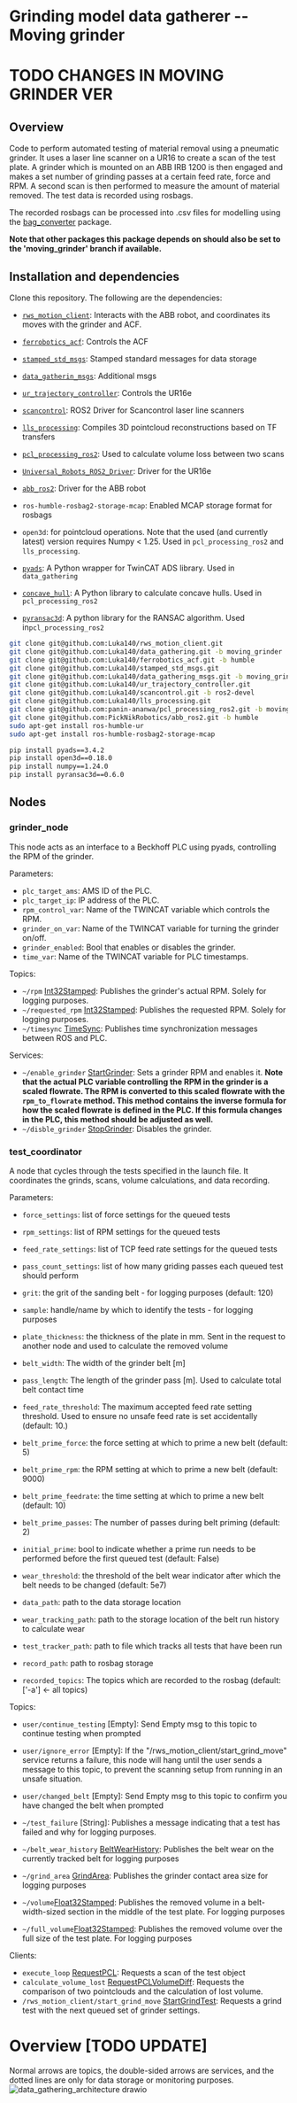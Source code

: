 # Grinding model data gatherer -- Moving grinder
# TODO CHANGES IN MOVING GRINDER VER
## Overview
Code to perform automated testing of material removal using a pneumatic grinder. 
It uses a laser line scanner on a UR16 to create a scan of the test plate. A grinder which is mounted on an ABB IRB 1200 is then engaged and makes a set number of grinding passes at a certain feed rate, force and RPM. 
A second scan is then performed to measure the amount of material removed. The test data is recorded using rosbags.

The recorded rosbags can be processed into .csv files for modelling using the [bag_converter](https://github.com/Luka140/bag_converter) package. 

**Note that other packages this package depends on should also be set to the 'moving_grinder' branch if available.**

## Installation and dependencies
Clone this repository. 
The following are the dependencies: 
- [`rws_motion_client`](https://github.com/Luka140/rws_motion_client): Interacts with the ABB robot, and coordinates its moves with the grinder and ACF.
- [`ferrobotics_acf`](https://github.com/Luka140/ferrobotics_acf/tree/humble): Controls the ACF
- [`stamped_std_msgs`](https://github.com/Luka140/stamped_std_msgs/tree/main): Stamped standard messages for data storage
- [`data_gatherin_msgs`](https://github.com/Luka140/data_gathering_msgs/tree/moving_grinder): Additional msgs
- [`ur_trajectory_controller`](https://github.com/Luka140/ur_trajectory_controller): Controls the UR16e
- [`scancontrol`](https://github.com/Luka140/scancontrol/tree/ros2-devel): ROS2 Driver for Scancontrol laser line scanners
- [`lls_processing`](https://github.com/Luka140/lls_processing): Compiles 3D pointcloud reconstructions based on TF transfers
- [`pcl_processing_ros2`](https://github.com/panin-anan/pcl_processing_ros2/tree/moving_grinder): Used to calculate volume loss between two scans
- [`Universal_Robots_ROS2_Driver`](https://github.com/UniversalRobots/Universal_Robots_ROS2_Driver/tree/humble): Driver for the UR16e
- [`abb_ros2`](https://github.com/PickNikRobotics/abb_ros2/tree/humble): Driver for the ABB robot
 
- `ros-humble-rosbag2-storage-mcap`: Enabled MCAP storage format for rosbags
- `open3d`: for pointcloud operations. Note that the used (and currently latest) version requires Numpy < 1.25. Used in `pcl_processing_ros2` and `lls_processing`.
- [`pyads`](https://github.com/stlehmann/pyads): A Python wrapper for TwinCAT ADS library. Used in `data_gathering`
- [`concave_hull`](https://github.com/panin-anan/concave_hull): A Python library to calculate concave hulls. Used in `pcl_processing_ros2`
- [`pyransac3d`](https://github.com/leomariga/pyRANSAC-3D): A python library for the RANSAC algorithm. Used in`pcl_processing_ros2`

```bash
git clone git@github.com:Luka140/rws_motion_client.git
git clone git@github.com:Luka140/data_gathering.git -b moving_grinder
git clone git@github.com:Luka140/ferrobotics_acf.git -b humble
git clone git@github.com:Luka140/stamped_std_msgs.git
git clone git@github.com:Luka140/data_gathering_msgs.git -b moving_grinder
git clone git@github.com:Luka140/ur_trajectory_controller.git
git clone git@github.com:Luka140/scancontrol.git -b ros2-devel
git clone git@github.com:Luka140/lls_processing.git
git clone git@github.com:panin-ananwa/pcl_processing_ros2.git -b moving_grinder
git clone git@github.com:PickNikRobotics/abb_ros2.git -b humble
sudo apt-get install ros-humble-ur
sudo apt-get install ros-humble-rosbag2-storage-mcap

pip install pyads==3.4.2
pip install open3d==0.18.0
pip install numpy==1.24.0
pip install pyransac3d==0.6.0
```


## Nodes
### grinder_node
This node acts as an interface to a Beckhoff PLC using pyads, controlling the RPM of the grinder. 

Parameters:
- `plc_target_ams`: AMS ID of the PLC.
- `plc_target_ip`: IP address of the PLC.
- `rpm_control_var`: Name of the TWINCAT variable which controls the RPM.
- `grinder_on_var`: Name of the TWINCAT variable for turning the grinder on/off.
- `grinder_enabled`: Bool that enables or disables the grinder.
- `time_var`: Name of the TWINCAT variable for PLC timestamps.

Topics:
- `~/rpm` [Int32Stamped](https://github.com/Luka140/stamped_std_msgs/blob/main/msg/Int32Stamped.msg): Publishes the grinder's actual RPM. Solely for logging purposes.
- `~/requested_rpm` [Int32Stamped](https://github.com/Luka140/stamped_std_msgs/blob/main/msg/Int32Stamped.msg): Publishes the requested RPM. Solely for logging purposes.
- `~/timesync` [TimeSync](https://github.com/Luka140/stamped_std_msgs/blob/main/msg/TimeSync.msg): Publishes time synchronization messages between ROS and PLC.

Services:
- `~/enable_grinder` [StartGrinder](https://github.com/Luka140/data_gathering_msgs/blob/moving_grinder/srv/StartGrinder.srv): Sets a grinder RPM and enables it. **Note that the actual PLC variable controlling the RPM in the grinder is a scaled flowrate. The RPM is converted to this scaled flowrate with the `rpm_to_flowrate` method. This method contains the inverse formula for how the scaled flowrate is defined in the PLC. If this formula changes in the PLC, this method should be adjusted as well.**
- `~/disble_grinder` [StopGrinder](https://github.com/Luka140/data_gathering_msgs/blob/moving_grinder/srv/StopGrinder.srv): Disables the grinder.

### test_coordinator
A node that cycles through the tests specified in the launch file. It coordinates the grinds, scans, volume calculations, and data recording. 

Parameters:
- `force_settings`: list of force settings for the queued tests
- `rpm_settings`: list of RPM settings for the queued tests
- `feed_rate_settings`: list of TCP feed rate settings for the queued tests
- `pass_count_settings`: list of how many griding passes each queued test should perform
- `grit`: the grit of the sanding belt - for logging purposes (default: 120)
- `sample`: handle/name by which to identify the tests - for logging purposes
- `plate_thickness`: the thickness of the plate in mm. Sent in the request to another node and used to calculate the removed volume
- `belt_width`: The width of the grinder belt [m]
- `pass_length`: The length of the grinder pass [m]. Used to calculate total belt contact time
- `feed_rate_threshold`: The maximum accepted feed rate setting threshold. Used to ensure no unsafe feed rate is set accidentally (default: 10.)

- `belt_prime_force`: the force setting at which to prime a new belt (default: 5)
- `belt_prime_rpm`: the RPM setting at which to prime a new belt (default: 9000)
- `belt_prime_feedrate`: the time setting at which to prime a new belt (default: 10)
- `belt_prime_passes`: The number of passes during belt priming (default: 2)
- `initial_prime`: bool to indicate whether a prime run needs to be performed before the first queued test (default: False)
- `wear_threshold`: the threshold of the belt wear indicator after which the belt needs to be changed (default: 5e7)

- `data_path`: path to the data storage location
- `wear_tracking_path`: path to the storage location of the belt run history to calculate wear
- `test_tracker_path`: path to file which tracks all tests that have been run
- `record_path`: path to rosbag storage
- `recorded_topics`: The topics which are recorded to the rosbag (default: ['-a']  <- all topics)

Topics:
- `user/continue_testing` [Empty]: Send Empty msg to this topic to continue testing when prompted
- `user/ignore_error` [Empty]: If the "/rws_motion_client/start_grind_move" service returns a failure, this node will hang until the user sends a message to this topic, to prevent the scanning setup from running in an unsafe situation. 
- `user/changed_belt` [Empty]: Send Empty msg to this topic to confirm you have changed the belt when prompted

- `~/test_failure` [String]: Publishes a message indicating that a test has failed and why for logging purposes.
- `~/belt_wear_history` [BeltWearHistory](https://github.com/Luka140/data_gathering_msgs/blob/moving_grinder/msg/BeltWearHistory.msg): Publishes the belt wear on the currently tracked belt for logging purposes
- `~/grind_area` [GrindArea](https://github.com/Luka140/data_gathering_msgs/blob/moving_grinder/msg/GrindArea.msg): Publishes the grinder contact area size for logging purposes
- `~/volume`[Float32Stamped](https://github.com/Luka140/stamped_std_msgs/blob/main/msg/Float32Stamped.msg): Publishes the removed volume in a belt-width-sized section in the middle of the test plate. For logging purposes
- `~/full_volume`[Float32Stamped](https://github.com/Luka140/stamped_std_msgs/blob/main/msg/Float32Stamped.msg): Publishes the removed volume over the full size of the test plate. For logging purposes
  
Clients:
- `execute_loop` [RequestPCL](https://github.com/Luka140/data_gathering_msgs/blob/main/srv/RequestPCL.srv): Requests a scan of the test object
- `calculate_volume_lost` [RequestPCLVolumeDiff](https://github.com/Luka140/data_gathering_msgs/blob/moving_grinder/srv/RequestPCLVolumeDiff.srv): Requests the comparison of two pointclouds and the calculation of lost volume.
- `/rws_motion_client/start_grind_move` [StartGrindTest](https://github.com/Luka140/data_gathering_msgs/blob/moving_grinder/srv/StartGrindTest.srv): Requests a grind test with the next queued set of grinder settings. 

# Overview [TODO UPDATE] 
Normal arrows are topics, the double-sided arrows are services, and the dotted lines are only for data storage or monitoring purposes. 
![data_gathering_architecture drawio](https://github.com/user-attachments/assets/81f2189e-e6ac-4c56-98fc-8f3556a72aa4)
